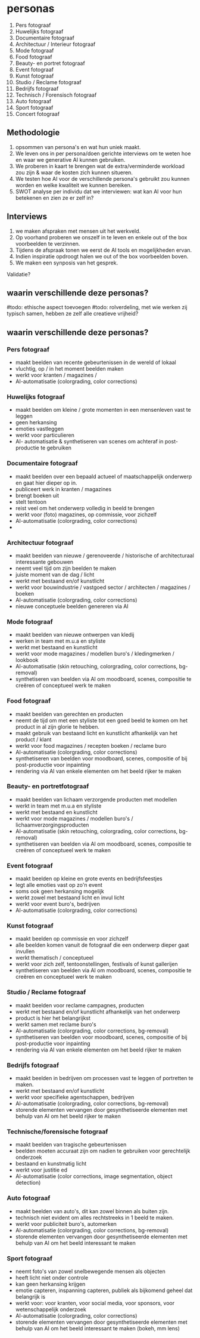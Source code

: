 # personas

1. Pers fotograaf
2. Huwelijks fotograaf
3. Documentaire fotograaf
4. Architectuur / Interieur fotograaf
5. Mode fotograaf
6. Food fotograaf
7. Beauty- en portret fotograaf
8. Event fotograaf
9. Kunst fotograaf
10. Studio / Reclame fotograaf
11. Bedrijfs fotograaf
12. Technisch / Forensisch fotograaf
13. Auto fotograaf
14. Sport fotograaf
15. Concert fotograaf

## Methodologie

1. opsommen van persona's en wat hun uniek maakt.
2. We leven ons in per persona/doen gerichte interviews om te weten hoe en waar we generative AI kunnen gebruiken.
3. We proberen in kaart te brengen wat de extra/verminderde workload zou zijn & waar de kosten zich kunnen situeren.
4. We testen hoe AI voor de verschillende persona's gebruikt zou kunnen worden en welke kwaliteit we kunnen bereiken.
5. SWOT analyse per individu dat we interviewen: wat kan AI voor hun betekenen en zien ze er zelf in?


## Interviews

1. we maken afspraken met mensen uit het werkveld.
2. Op voorhand proberen we onszelf in te leven en enkele out of the box voorbeelden te verzinnen.
3. Tijdens de afspraak tonen we eerst de AI tools en mogelijkheden ervan.
4. Indien inspiratie opdroogt halen we out of the box voorbeelden boven.
5. We maken een synposis van het gesprek.

Validatie?


## waarin verschillende deze personas?


#todo: ethische aspect toevoegen
#todo: rolverdeling, met wie werken zij typisch samen, hebben ze zelf alle creatieve vrijheid?



## waarin verschillende deze personas?

### Pers fotograaf

- maakt beelden van recente gebeurtenissen in de wereld of lokaal
- vluchtig, op / in het moment beelden maken
- werkt voor kranten / magazines /
- AI-automatisatie (colorgrading, color corrections)


### Huwelijks fotograaf

- maakt beelden om kleine / grote momenten in een mensenleven vast te leggen
- geen herkansing
- emoties vastleggen
- werkt voor particulieren
- AI- automatisatie & synthetiseren van scenes om achteraf in post-productie te gebruiken


### Documentaire fotograaf

- maakt beelden over een bepaald actueel of maatschappelijk onderwerp en gaat hier dieper op in.
- publiceert werk in kranten / magazines
- brengt boeken uit
- stelt tentoon
- reist veel om het onderwerp volledig in beeld te brengen
- werkt voor (foto) magazines, op commissie, voor zichzelf
- AI-automatisatie (colorgrading, color corrections)
-

### Architectuur fotograaf

- maakt beelden van nieuwe / gerenoveerde / historische of architecturaal interessante gebouwen
- neemt veel tijd om zijn beelden te maken
- juiste moment van de dag / licht
- werkt met bestaand en/of kunstlicht
- werkt voor bouwindustrie / vastgoed sector / architecten / magazines / boeken
- AI-automatisatie (colorgrading, color corrections)
- nieuwe conceptuele beelden genereren via AI


### Mode fotograaf

- maakt beelden van nieuwe ontwerpen van kledij
- werken in team met m.u.a en styliste
- werkt met bestaand en kunstlicht
- werkt voor mode magazines / modellen buro's / kledingmerken / lookbook
- AI-automatisatie (skin retouching, colorgrading, color corrections, bg-removal)
- synthetiseren van beelden via AI om moodboard, scenes, compositie te creëren of conceptueel werk te maken


### Food fotograaf

- maakt beelden van gerechten en producten
- neemt de tijd om met een styliste tot een goed beeld te komen om het product in al zijn glorie te hebben.
- maakt gebruik van bestaand licht en kunstlicht afhankelijk van het product / klant
- werkt voor food magazines / recepten boeken / reclame buro
- AI-automatisatie (colorgrading, color corrections)
- synthetiseren van beelden voor moodboard, scenes, compositie of bij post-productie voor inpainting
- rendering via AI van enkele elementen om het beeld rijker te maken


### Beauty- en portretfotograaf

- maakt beelden van lichaam verzorgende producten met modellen
- werkt in team met m.u.a en styliste
- werkt met bestaand en kunstlicht
- werkt voor mode magazines / modellen buro's / lichaamverzorgingsproducten
- AI-automatisatie (skin retouching, colorgrading, color corrections, bg-removal)
- synthetiseren van beelden via AI om moodboard, scenes, compositie te creëren of conceptueel werk te maken


### Event fotograaf

- maakt beelden op kleine en grote events en bedrijfsfeestjes
- legt alle emoties vast op zo'n event
- soms ook geen herkansing mogelijk
- werkt zowel met bestaand licht en invul licht
- werkt voor event buro's, bedrijven
- AI-automatisatie (colorgrading, color corrections)


### Kunst fotograaf

- maakt beelden op commissie en voor zichzelf
- alle beelden komen vanuit de fotograaf die een onderwerp dieper gaat invullen
- werkt thematisch / conceptueel
- werkt voor zich zelf, tentoonstellingen, festivals of kunst gallerijen
- synthetiseren van beelden via AI om moodboard, scenes, compositie te creëren en conceptueel werk te maken


### Studio / Reclame fotograaf

- maakt beelden voor reclame campagnes, producten
- werkt met bestaand en/of kunstlicht afhankelijk van het onderwerp
- product is hier het belangrijkst
- werkt samen met reclame buro's
- AI-automatisatie (colorgrading, color corrections, bg-removal)
- synthetiseren van beelden voor moodboard, scenes, compositie of bij post-productie voor inpainting
- rendering via AI van enkele elementen om het beeld rijker te maken


### Bedrijfs fotograaf

- maakt beelden in bedrijven om processen vast te leggen of portretten te maken.
- werkt met bestaand en/of kunstlicht
- werkt voor specifieke agentschappen, bedrijven
- AI-automatisatie (colorgrading, color corrections, bg-removal)
- storende elementen vervangen door gesynthetiseerde elementen met behulp van AI om het beeld rijker te maken



### Technische/forensische fotograaf

- maakt beelden van tragische gebeurtenissen
- beelden moeten accuraat zijn om nadien te gebruiken voor gerechtelijk onderzoek
- bestaand en kunstmatig licht
- werkt voor justitie ed
- AI-automatisatie (color corrections, image segmentation, object detection)



### Auto fotograaf

- maakt beelden van auto's, dit kan zowel binnen als buiten zijn.
- technisch niet evident om alles rechtstreeks in 1 beeld te maken.
- werkt voor publiciteit buro's, automerken
- AI-automatisatie (colorgrading, color corrections, bg-removal)
- storende elementen vervangen door gesynthetiseerde elementen met behulp van AI om het beeld interessant te maken


### Sport fotograaf

- neemt foto's van zowel snelbewegende mensen als objecten
- heeft licht niet onder controle
- kan geen herkansing krijgen
- emotie capteren, inspanning capteren, publiek als bijkomend geheel dat belangrijk is
- werkt voor: voor kranten, voor social media, voor sponsors, voor wetenschappelijk onderzoek
- AI-automatisatie (colorgrading, color corrections)
- storende elementen vervangen door gesynthetiseerde elementen met behulp van AI om het beeld interessant te maken (bokeh, mm lens)

